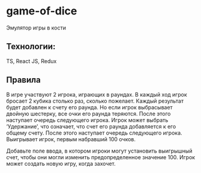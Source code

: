 # game-of-dice
Эмулятор игры в кости

## Технологии:
TS, React JS, Redux

## Правила
В игре участвуют 2 игрока, играющих в раундах.
В каждый ход игрок бросает 2 кубика столько раз, сколько пожелает.
Каждый результат будет добавлен к счету его раунда.
Но если игрок выбрасывает двойную шестерку, все очки его раунда теряются.
После этого наступает очередь следующего игрока.
Игрок может выбрать ‘Удержание’, что означает, что счет его раунда добавляется к его общему счету. После этого наступает очередь следующего игрока.
Выигрывает игрок, первым набравший 100 очков.

Добавьте поле ввода, в котором игроки могут установить выигрышный счет, чтобы
они могли изменить предопределенное значение 100.
Игрок может создать новую игру, когда захочет.
